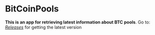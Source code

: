 # BitCoinPools

**This is an app for retrieving latest information about BTC pools**. Go to: [*Releases*](https://github.com/Javinator9889/BitCoinPools/releases) for getting the latest version
